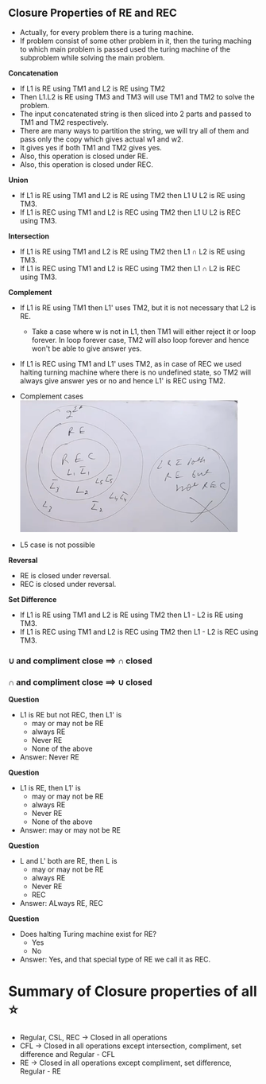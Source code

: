 ## Closure Properties of RE and REC

- Actually, for every problem there is a turing machine.
- If problem consist of some other problem in it, then the turing maching to which main problem is passed used the turing machine of the subproblem while solving the main problem.

**Concatenation**
- If L1 is RE using TM1 and L2 is RE using TM2
- Then L1.L2 is RE using TM3 and TM3 will use TM1 and TM2 to solve the problem.
- The input concatenated string is then sliced into 2 parts and passed to TM1 and TM2 respectively.
- There are many ways to partition the string, we will try all of them and pass only the copy which gives actual w1 and w2.
- It gives yes if both TM1 and TM2 gives yes.
- Also, this operation is closed under RE.
- Also, this operation is closed under REC.

**Union**
- If L1 is RE using TM1 and L2 is RE using TM2 then L1 U L2 is RE using TM3.
- If L1 is REC using TM1 and L2 is REC using TM2 then L1 U L2 is REC using TM3.

**Intersection**
- If L1 is RE using TM1 and L2 is RE using TM2 then L1 $\cap$ L2 is RE using TM3.
- If L1 is REC using TM1 and L2 is REC using TM2 then L1 $\cap$ L2 is REC using TM3.

**Complement**
- If L1 is RE using TM1 then L1' uses TM2, but it is not necessary that L2 is RE.
    - Take a case where w is not in L1, then TM1 will either reject it or loop forever. In loop forever case, TM2 will also loop forever and hence won't be able to give answer yes.
- If L1 is REC using TM1 and L1' uses TM2, as in case of REC we used halting turning machine where there is no undefined state, so TM2 will always give answer yes or no and hence L1' is REC using TM2.

- Complement cases  
![Cases](image.png)
- L5 case is not possible

**Reversal**
- RE is closed under reversal.
- REC is closed under reversal.

**Set Difference**
- If L1 is RE using TM1 and L2 is RE using TM2 then L1 - L2 is RE using TM3.
- If L1 is REC using TM1 and L2 is REC using TM2 then L1 - L2 is REC using TM3.

### $\cup$ and compliment close ==> $\cap$ closed
### $\cap$ and compliment close ==> $\cup$ closed

**Question**
- L1 is RE but not REC, then L1' is
    - may or may not be RE
    - always RE
    - Never RE
    - None of the above
- Answer: Never RE

**Question**
- L1 is RE, then L1' is
    - may or may not be RE
    - always RE
    - Never RE
    - None of the above
- Answer: may or may not be RE

**Question**
- L and L' both are RE, then L is
    - may or may not be RE
    - always RE
    - Never RE
    - REC
- Answer: ALways RE, REC

**Question**
- Does halting Turing machine exist for RE?
    - Yes
    - No
- Answer: Yes, and that special type of RE we call it as REC.

# Summary of Closure properties of all ⭐
- Regular, CSL, REC -> Closed in all operations
- CFL -> Closed in all operations except intersection, compliment, set difference and Regular - CFL
- RE -> Closed in all operations except compliment, set difference, Regular - RE